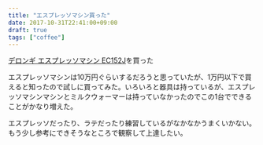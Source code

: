 ```yaml
---
title: "エスプレッソマシン買った"
date: 2017-10-31T22:41:00+09:00
draft: true
tags: ["coffee"]
---
```


[デロンギ エスプレッソマシン EC152J](https://www.amazon.co.jp/dp/B0047C8856?tag=gennei-22)を買った

エスプレッソマシンは10万円ぐらいするだろうと思っていたが、1万円以下で買えると知ったので試しに買ってみた。いろいろと器具は持っているが、エスプレッソマシンマシンとミルクウォーマーは持っていなかったのでこの1台でできることがかなり増えた。

エスプレッソだったり、ラテだったり練習しているがなかなかうまくいかない。もう少し参考にできそうなところで観察して上達したい。
